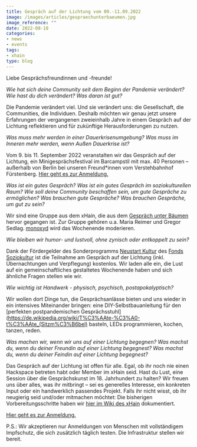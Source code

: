 ```yaml
---
title: Gespräch auf der Lichtung vom 09.-11.09.2022 
image: /images/articles/gespraechunterbaeumen.jpg
image_reference: ""
date: 2022-08-18
categories:
- news
- events
tags:
- xhain
type: blog
---
```


Liebe Gesprächsfreundinnen und -freunde!

*Wie hat sich deine Community seit dem Beginn der Pandemie verändert? Wie hast du dich verändert? Was daran ist gut?*

Die Pandemie verändert viel. Und sie verändert uns: die Gesellschaft, die Communities, die Individuen. Deshalb möchten wir genau jetzt unsere Erfahrungen der vergangenen zweieinhalb Jahre in einem Gespräch auf der Lichtung reflektieren und für zukünftige Herausforderungen zu nutzen. 

*Was muss mehr werden in einer Dauerkrisenumgebung? Was muss im Inneren mehr werden, wenn Außen Dauerkrise ist?*

Vom 9. bis 11. September 2022 veranstalten wir das Gespräch auf der Lichtung, ein Minigesprächsfestival im Barcampstil mit max. 40 Personen – außerhalb von Berlin bei unseren Freund*innen vom Verstehbahnhof Fürstenberg. [Hier geht es zur Anmeldung.](https://files.x-hain.de/apps/forms/k4JBoZNP9BAS2x8E)

*Was ist ein gutes Gespräch? Was ist ein gutes Gespräch im soziokulturellen Raum? Wie soll deine Community beschaffen sein, um gute Gespräche zu ermöglichen? Was brauchen gute Gespräche? Was brauchen Gespräche, um gut zu sein?*

Wir sind eine Gruppe aus dem xHain, die aus dem [Gespräch unter Bäumen](https://wiki.x-hain.de/de/Events/Gespr%C3%A4chunterB%C3%A4umen) hervor gegangen ist. Zur Gruppe gehören u.a. Maria Reimer und Gregor Sedlag. [monoxyd](https://twitter.com/monoxyd) wird das Wochenende moderieren. 

*Wie bleiben wir humor- und lustvoll, ohne zynisch oder entkoppelt zu sein?*

Dank der Fördergelder des Sonderprogramms [Neustart Kultur](https://www.fonds-soziokultur.de/gefoerderte-projekte/sonderprogramm-neustart-kultur.html) des [Fonds Soziokultur](https://www.fonds-soziokultur.de/) ist die Teilnahme am Gespräch auf der Lichtung (inkl. Übernachtungen und Verpflegung) kostenlos. Wir laden alle ein, die Lust auf ein gemeinschaftliches gestaltetes Wochenende haben und sich ähnliche Fragen stellen wie wir. 

*Wie wichtig ist Handwerk - physisch, psychisch, postapokalyptisch?*

Wir wollen dort Dinge tun, die Gesprächsanlässe bieten und uns wieder in ein intensives Miteinander bringen: eine DIY-Selbstbauanleitung für den [perfekten postpandemischen Gesprächsstuhl](https://de.wikipedia.org/wiki/T%C3%AAte-%C3%A0-t%C3%AAte_(Sitzm%C3%B6bel) basteln, LEDs programmieren, kochen, tanzen, reden. 

*Was machen wir, wenn wir uns auf einer Lichtung begegnen? Was machst du, wenn du deiner Freundin auf einer Lichtung begegnest? Was machst du, wenn du deiner Feindin auf einer Lichtung begegnest?*

Das Gespräch auf der Lichtung ist offen für alle. Egal, ob ihr noch nie einen Hackspace betreten habt oder Member im xHain seid. Hast du Lust, eine Session über die Gesprächskunst im 18. Jahrhundert zu halten? Wir freuen uns über alles, was ihr mitbringt – sei es generelles Interesse, ein konkreten Input oder ein handwerklich passendes Projekt. Falls ihr nicht wisst, ob ihr neugierig seid und/oder mitmachen möchtet: Die bisherigen Vorbereitungsschritte haben wir [hier im Wiki des xHain](https://wiki.x-hain.de/en/Events/Gespr%C3%A4ch-auf-der-Lichtung) dokumentiert. 

[Hier geht es zur Anmeldung.](https://files.x-hain.de/apps/forms/k4JBoZNP9BAS2x8E)

P.S.: Wir akzeptieren nur Anmeldungen von Menschen mit vollständigem Impfschutz, die sich zusätzlich täglich testen. Die Infrastruktur stellen wir bereit.
